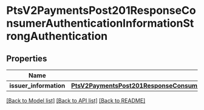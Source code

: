 # PtsV2PaymentsPost201ResponseConsumerAuthenticationInformationStrongAuthentication

## Properties
Name | Type | Description | Notes
------------ | ------------- | ------------- | -------------
**issuer_information** | [**PtsV2PaymentsPost201ResponseConsumerAuthenticationInformationStrongAuthenticationIssuerInformation**](PtsV2PaymentsPost201ResponseConsumerAuthenticationInformationStrongAuthenticationIssuerInformation.md) |  | [optional] 

[[Back to Model list]](../README.md#documentation-for-models) [[Back to API list]](../README.md#documentation-for-api-endpoints) [[Back to README]](../README.md)


